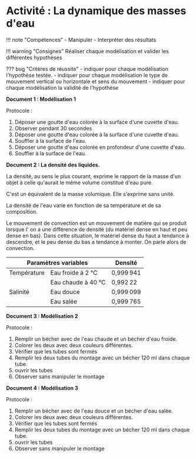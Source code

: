 # Activité : La dynamique des masses d'eau

!!! note "Compétences"
    - Manipuler
    - Interpréter des résultats 

!!! warning "Consignes"
    Réaliser chaque modélisation et valider les différentes hypothèses
    
??? bug "Critères de réussite"
    - indiquer pour chaque modélisation l'hypothèse testée.
    - indiquer pour chaque modélisation le type de mouvement vertical ou horizontale et sens du mouvement
    - indiquer pour chaque modélisation la validité de l'hypothèse


**Document 1 : Modélisation 1**

Protocole :

1.  Déposer une goutte d'eau colorée à la surface d'une cuvette d'eau.  
2.  Observer pendant 30 secondes   
3.  Déposer une goutte d'eau colorée à la surface d'une cuvette d'eau.  
4.  Souffler à la surface de l'eau.  
5.  Déposer une goutte d'eau colorée en profondeur d'une cuvette d'eau.  
6.  Souffler à la surface de l'eau.  



**Document 2 : La densité des liquides.**

La densité, au sens le plus courant, exprime le rapport de la masse d'un objet à celle qu'aurait le même volume constitué d'eau pure.

C'est un équivalent de la masse volumique. Elle s'exprime sans unité.

La densité de l'eau varie en fonction de sa température et de sa
composition.

Le mouvement de convection est un mouvement de matière qui se produit
lorsque l' on a une différence de densité (du matériel dense en haut et peu dense en bas). Dans cette situation, le matériel dense du haut a tendance à descendre, et le peu dense du bas a tendance à monter. On
parle alors de convection.

<table>
<thead>
  <tr>
    <th colspan="2">Paramètres variables</th>
    <th>Densité</th>
  </tr>
</thead>
<tbody>
  <tr>
    <td>Température</td>
    <td>Eau froide à 2 °C</td>
    <td>0,999 941</td>
  </tr>
  <tr>
    <td></td>
    <td>Eau chaude à 40 °C</td>
    <td>0,992 22</td>
  </tr>
  <tr>
    <td>Salinité</td>
    <td>Eau douce</td>
    <td>0,999 099</td>
  </tr>
  <tr>
    <td></td>
    <td>Eau salée</td>
    <td>0,999 765</td>
  </tr>
</tbody>
</table>

**Document 3 : Modélisation 2**

Protocole :

1.  Remplir un bécher avec de l'eau chaude et un bécher d'eau froide.
2.  Colorer les deux avec deux couleurs différentes.
3.  Vérifier que les tubes sont fermés
4.  Remplir les deux tubes du montage avec un bécher 120 ml dans chaque tube.
5.  ouvrir les tubes
6.  Observer sans manipuler le montage


**Document 4 : Modélisation 3**

Protocole :

1.  Remplir un bécher avec de l'eau douce et un bécher d'eau salée.
2.  Colorer les deux avec deux couleurs différentes.
3.  Vérifier que les tubes sont fermés
4.  Remplir les deux tubes du montage avec un bécher 120 ml dans chaque tube.
5.  ouvrir les tubes
6.  Observer sans manipuler le montage

